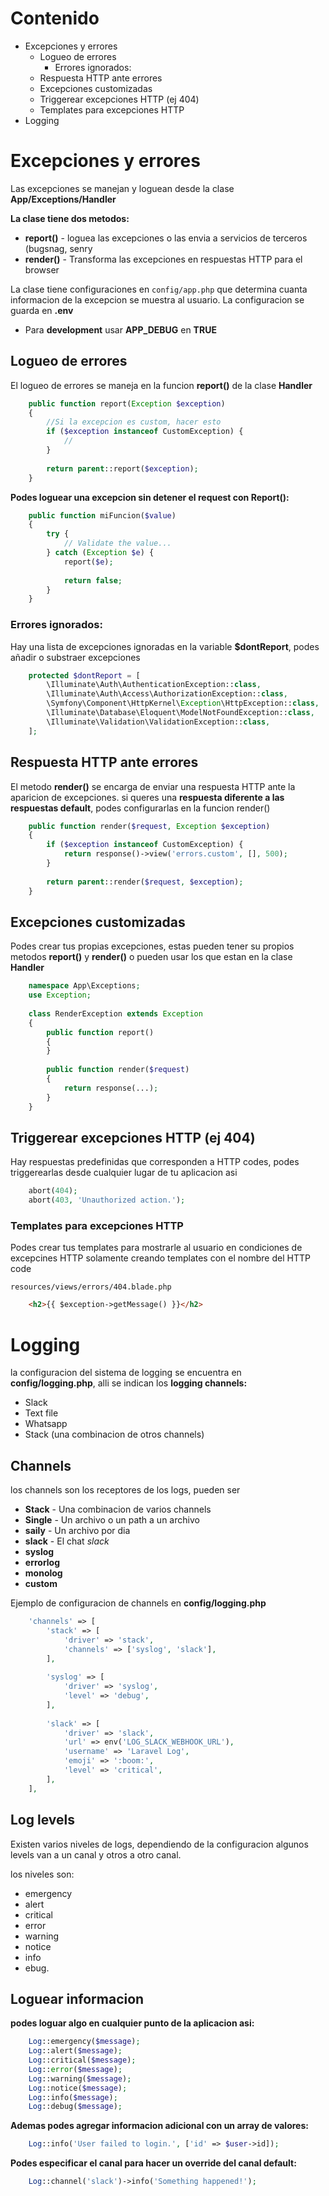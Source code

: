 



# Contenido


* Excepciones y errores
	* Logueo de errores
		* Errores ignorados:
	* Respuesta HTTP ante errores
	* Excepciones customizadas
	* Triggerear excepciones HTTP (ej 404)
	* Templates para excepciones HTTP
* Logging

# Excepciones y errores


Las excepciones se manejan y loguean desde la clase **App/Exceptions/Handler**

**La clase tiene dos metodos:**

* **report()** - loguea las excepciones o las envia a servicios de terceros (bugsnag, senry
* **render()** - Transforma las excepciones en respuestas HTTP para el browser


La clase tiene configuraciones en  `config/app.php` que determina cuanta informacion de la excepcion se muestra al usuario. La configuracion se guarda en **.env**

* Para **development** usar **APP_DEBUG** en **TRUE**

## Logueo de errores

El logueo de errores se maneja en la funcion **report()** de la clase **Handler**
```php
	public function report(Exception $exception)
	{
		//Si la excepcion es custom, hacer esto
	    if ($exception instanceof CustomException) {
	        //
	    }
		
	    return parent::report($exception);
	}
```

**Podes loguear una excepcion sin detener el request con Report():**
```php
	public function miFuncion($value)
	{
	    try {
	        // Validate the value...
	    } catch (Exception $e) {
	        report($e);
	
	        return false;
	    }
	}
```
### Errores ignorados:

Hay una lista de excepciones ignoradas en la variable **$dontReport**, podes añadir o substraer excepciones
```php
	protected $dontReport = [
	    \Illuminate\Auth\AuthenticationException::class,
	    \Illuminate\Auth\Access\AuthorizationException::class,
	    \Symfony\Component\HttpKernel\Exception\HttpException::class,
	    \Illuminate\Database\Eloquent\ModelNotFoundException::class,
	    \Illuminate\Validation\ValidationException::class,
	];
```
## Respuesta HTTP ante errores

El metodo **render()** se encarga de enviar una respuesta HTTP ante la aparicion de excepciones. si queres una **respuesta diferente a las respuestas default**, podes configurarlas en la funcion render()
```php
	public function render($request, Exception $exception)
	{
	    if ($exception instanceof CustomException) {
	        return response()->view('errors.custom', [], 500);
	    }
	
	    return parent::render($request, $exception);
	}
```
## Excepciones customizadas

Podes crear tus propias excepciones, estas pueden tener su propios metodos **report()** y **render()** o pueden usar los que estan en la clase **Handler**

```php
	namespace App\Exceptions;
	use Exception;
	
	class RenderException extends Exception
	{
	    public function report()
	    {
	    }
	
	    public function render($request)
	    {
	        return response(...);
	    }
	}
```
## Triggerear excepciones HTTP (ej 404)

Hay respuestas predefinidas que corresponden a HTTP codes, podes triggerearlas desde cualquier lugar de tu aplicacion asi
```php
	abort(404);
	abort(403, 'Unauthorized action.');
```

### Templates para excepciones HTTP

Podes crear tus templates para mostrarle al usuario en condiciones de excepcines HTTP solamente creando templates con el nombre del HTTP code

`resources/views/errors/404.blade.php`

```html
	<h2>{{ $exception->getMessage() }}</h2>
```
	
# Logging

la configuracion del sistema de logging se encuentra en **config/logging.php**, alli se indican los **logging channels:**

* Slack
* Text file
* Whatsapp
* Stack (una combinacion de otros channels)

## Channels

los channels son los receptores de los logs, pueden ser

* **Stack** - Una combinacion de varios channels
* **Single** - Un archivo o un path a un archivo
* **saily** - Un archivo por dia
* **slack** - El chat _slack_
* **syslog**
* **errorlog**
* **monolog**
* **custom**

Ejemplo de configuracion de channels en **config/logging.php**
```php
	'channels' => [
	    'stack' => [
	        'driver' => 'stack',
	        'channels' => ['syslog', 'slack'],
	    ],
	
	    'syslog' => [
	        'driver' => 'syslog',
	        'level' => 'debug',
	    ],
	
	    'slack' => [
	        'driver' => 'slack',
	        'url' => env('LOG_SLACK_WEBHOOK_URL'),
	        'username' => 'Laravel Log',
	        'emoji' => ':boom:',
	        'level' => 'critical',
	    ],
	],
```
## Log levels

Existen varios niveles de logs, dependiendo de la configuracion algunos levels van a un canal y otros a otro canal.

los niveles son: 
* emergency
* alert
* critical
*  error
*  warning
*  notice
*  info
*  ebug.

## Loguear informacion

**podes loguar algo en cualquier punto de la aplicacion asi:**
```php
	Log::emergency($message);
	Log::alert($message);
	Log::critical($message);
	Log::error($message);
	Log::warning($message);
	Log::notice($message);
	Log::info($message);
	Log::debug($message);
```

**Ademas podes agregar informacion adicional con un array de valores:**
```php
	Log::info('User failed to login.', ['id' => $user->id]);
```
**Podes especificar el canal para hacer un override del canal default:**
```php
	Log::channel('slack')->info('Something happened!');
```
<!--stackedit_data:
eyJoaXN0b3J5IjpbLTE1ODI1NTMxNzJdfQ==
-->